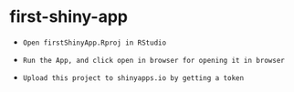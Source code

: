 # first-shiny-app
- `Open firstShinyApp.Rproj in RStudio`

- `Run the App, and click open in browser for opening it in browser`

- `Upload this project to shinyapps.io by getting a token`

